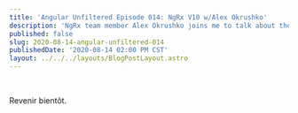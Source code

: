 ```yaml
---
title: 'Angular Unfiltered Episode 014: NgRx V10 w/Alex Okrushko'
description: 'NgRx team member Alex Okrushko joins me to talk about the latest release'
published: false
slug: 2020-08-14-angular-unfiltered-014
publishedDate: '2020-08-14 02:00 PM CST'
layout: ../../../layouts/BlogPostLayout.astro
---
```


<br/>

Revenir bientôt.